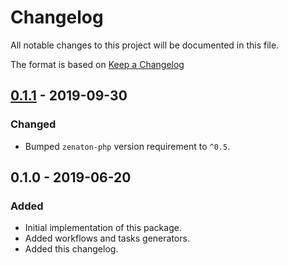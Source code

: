# Changelog

All notable changes to this project will be documented in this file.

The format is based on [Keep a Changelog](http://keepachangelog.com/en/1.0.0/)

## [0.1.1] - 2019-09-30

### Changed

* Bumped `zenaton-php` version requirement to `^0.5`.

## 0.1.0 - 2019-06-20

### Added

* Initial implementation of this package.
* Added workflows and tasks generators.
* Added this changelog.

[0.1.1]: https://github.com/zenaton/zenaton-laravel/compare/0.1.0...0.1.1

